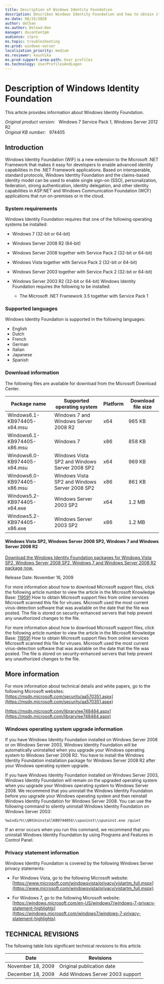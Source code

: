```yaml
---
title: Description of Windows Identity Foundation
description: Describes Windows Identity Foundation and how to obtain it.
ms.date: 08/25/2020
author: delhan
ms.author: Delead-Han
manager: dscontentpm
audience: itpro
ms.topic: troubleshooting
ms.prod: windows-server
localization_priority: medium
ms.reviewer: kaushika
ms.prod-support-area-path: User profiles
ms.technology: UserProfilesAndLogon
---
```

# Description of Windows Identity Foundation

This article provides information about Windows Identity Foundation.

_Original product version:_ &nbsp; Windows 7 Service Pack 1, Windows Server 2012 R2  
_Original KB number:_ &nbsp; 974405

## Introduction

Windows Identity Foundation (WIF) is a new extension to the Microsoft .NET Framework that makes it easy for developers to enable advanced identity capabilities in the .NET Framework applications. Based on interoperable, standard protocols, Windows Identity Foundation and the claims-based identity model can be used to enable single sign-on (SSO), personalization, federation, strong authentication, identity delegation, and other identity capabilities in ASP.NET and Windows Communication Foundation (WCF) applications that run on-premises or in the cloud.

### System requirements

Windows Identity Foundation requires that one of the following operating systems be installed:
 
- Windows 7 (32-bit or 64-bit)
- Windows Server 2008 R2 (64-bit)
- Windows Server 2008 together with Service Pack 2 (32-bit or 64-bit)
- Windows Vista together with Service Pack 2 (32-bit or 64-bit)
- Windows Server 2003 together with Service Pack 2 (32-bit or 64-bit)
- Windows Server 2003 R2 (32-bit or 64-bit) Windows Identity Foundation requires the following to be installed:

  - The Microsoft .NET Framework 3.5 together with Service Pack 1

### Supported languages

Windows Identity Foundation is supported in the following languages:
 
- English
- Dutch
- French
- German
- Italian
- Japanese
- Spanish

### Download information

The following files are available for download from the Microsoft Download Center. 

|Package name|Supported operating system|Platform|Download file size|
|---|---|---|---|
|Windows6.1-KB974405-x64.msu|Windows 7 and Windows Server 2008 R2|x64|965 KB|
|Windows6.1-KB974405-x86.msu|Windows 7|x86|858 KB|
|Windows6.0-KB974405-x64.msu|Windows Vista SP2 and Windows Server 2008 SP2|x64|969 KB|
|Windows6.0-KB974405-x86.msu|Windows Vista SP2 and Windows Server 2008 SP2|x86|861 KB|
|Windows5.2-KB974405-x64.exe|Windows Server 2003 SP2|x64|1.2 MB|
|Windows5.2-KB974405-x86.exe|Windows Server 2003 SP2|x86|1.2 MB|


#### Windows Vista SP2, Windows Server 2008 SP2, Windows 7 and Windows Server 2008 R2

[Download the Windows Identity Foundation packages for Windows Vista SP2, Windows Server 2008 SP2, Windows 7 and Windows Server 2008 R2 package now.](https://www.microsoft.com/download/details.aspx?familyid=eb9c345f-e830-40b8-a5fe-ae7a864c4d76) 

Release Date: November 16, 2009

For more information about how to download Microsoft support files, click the following article number to view the article in the Microsoft Knowledge Base: [119591](https://support.microsoft.com/help/119591) How to obtain Microsoft support files from online services 
 Microsoft scanned this file for viruses. Microsoft used the most current virus-detection software that was available on the date that the file was posted. The file is stored on security-enhanced servers that help prevent any unauthorized changes to the file. 

For more information about how to download Microsoft support files, click the following article number to view the article in the Microsoft Knowledge Base: [119591](https://support.microsoft.com/help/119591) How to obtain Microsoft support files from online services 
 Microsoft scanned this file for viruses. Microsoft used the most current virus-detection software that was available on the date that the file was posted. The file is stored on security-enhanced servers that help prevent any unauthorized changes to the file. 

## More information

For more information about technical details and white papers, go to the following Microsoft websites: [https://msdn.microsoft.com/security/aa570351.aspx](https://msdn.microsoft.com/security/aa570351.aspx) 

[https://msdn.microsoft.com/library/ee748484.aspx](https://msdn.microsoft.com/library/ee748484.aspx) 

### Windows operating system upgrade information

If you have Windows Identity Foundation installed on Windows Server 2008 or on Windows Server 2003, Windows Identity Foundation will be automatically uninstalled when you upgrade your Windows operating system to Windows Server 2008 R2. You have to install the Windows Identity Foundation installation package for Windows Server 2008 R2 after your Windows operating system upgrade.

If you have Windows Identity Foundation installed on Windows Server 2003, Windows Identity Foundation will remain on the upgraded operating system when you upgrade your Windows operating system to Windows Server 2008. We recommend that you uninstall the Windows Identity Foundation before you upgrade your Windows operating system and then reinstall Windows Identity Foundation for Windows Server 2008. You can use the following command to silently uninstall Windows Identity Foundation on Windows Server 2003:

```console
%windir%\\$NtUninstallKB974405$\\spuninst\\spuninst.exe /quiet
```  

If an error occurs when you run this command, we recommend that you uninstall Windows Identity Foundation by using Programs and Features in Control Panel.

### Privacy statement information

Windows Identity Foundation is covered by the following Windows Server privacy statements:

- For Windows Vista, go to the following Microsoft website: [https://www.microsoft.com/windowsvista/privacy/vistartm_full.mspx](https://www.microsoft.com/windowsvista/privacy/vistartm_full.mspx) 

- For Windows 7, go to the following Microsoft website: [https://windows.microsoft.com/en-US/windows7/windows-7-privacy-statement-highlights](https://windows.microsoft.com/windows7/windows-7-privacy-statement-highlights) 

## TECHNICAL REVISIONS

The following table lists significant technical revisions to this article.

|Date|Revisions|
|---|---|
|November 18, 2009|Original publication date|
|December 18, 2009|Add Windows Server 2003 support|
